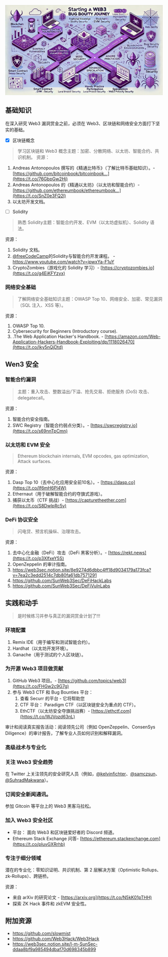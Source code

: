  ![](media/Pasted%20image%2020241005144430.png)  

## 基础知识
在深入研究 Web3 漏洞赏金之前，必须在 Web3、区块链和网络安全方面打下坚实的基础。 

- [x] 区块链概念
>学习区块链和 Web3 概念主题：加密、分散网络、以太坊、智能合约、共识机制。 
资源：
1. Andreas Antonopoulos 撰写的《精通比特币》（了解比特币基础知识）。- [https://github.com/bitcoinbook/bitcoinbook…](https://t.co/76GbpGw2Hj) 
2. Andreas Antonopoulos 的《精通以太坊》（以太坊和智能合约）- [https://github.com/ethereumbook/ethereumbook…](https://t.co/SnZ0e3FQ2l) 
3. 以太坊开发文档。 

- [ ] Solidity
>熟悉 Solidity主题：智能合约开发、EVM（以太坊虚拟机）、Solidity 语法。 

资源： 
1. Solidity 文档。
2. [@freeCodeCamp](https://x.com/freeCodeCamp)的Solidity与智能合约开发课程。 - https://www.youtube.com/watch?v=ipwxYa-F1uY
3. CryptoZombies（游戏化的 Solidity 学习）- [https://cryptozombies.io](https://t.co/g4EiKFYzyx) 

 ### 网络安全基础
>了解网络安全基础知识主题：OWASP Top 10、网络安全、加密、常见漏洞（SQL 注入、XSS 等）。

资源： 
1.  OWASP Top 10.
2. Cybersecurity for Beginners (Introductory course).
3. .The Web Application Hacker's Handbook. - [https://amazon.com/Web-Application-Hackers-Handbook-Exploiting/dp/1118026470](https://t.co/Iky5nQjDtd)



## Wen3 安全

### 智能合约漏洞
>主题：重入攻击、整数溢出/下溢、抢先交易、拒绝服务 (DoS) 攻击、delegatecall。

资源：
1. 智能合约安全指南。 
2. SWC Registry（智能合约弱点分类）。- [https://swcregistry.io](https://t.co/s69nnTpCmn)

### 以太坊和 EVM 安全

>Ethereum blockchain internals, EVM opcodes, gas optimization, Attack surfaces.


资源： 
1. Dasp Top 10（去中心化应用安全前10名）。- [https://dasp.co](https://t.co/If6mH6Pl4W) 
2. Ethernaut（用于破解智能合约的夺旗式游戏）。 
3. 捕获以太币（CTF 挑战）- [https://capturetheether.com](https://t.co/S8DwlpRc5v)

### DeFi 协议安全
>闪电贷、预言机操纵、治理攻击。

资源：
1. 去中心化金融（DeFi）攻击（DeFi 黑客分析）。- [https://rekt.news](https://t.co/p3XlfxeY5S) 
2. OpenZeppelin 的审计指南。
3. https://web3sec.notion.site/8e9274d6dbbc4ff18d9034179a173fca?v=7ea2c3edd2514c7db80fa61db7571291
4. https://github.com/SunWeb3Sec/DeFiHackLabs
5. https://github.com/SunWeb3Sec/DeFiVulnLabs

## 实践和动手

>是时候练习并参与真正的漏洞赏金计划了!!!

### 环境配置

1. Remix IDE（用于编写和测试智能合约）。
2. Hardhat（以太坊开发环境）。 
3. Ganache（用于测试的个人区块链）。

### 为开源 Web3 项目做贡献

1. GitHub Web3 项目。- [https://github.com/topics/web3](https://t.co/FHGw2c9G7g) 
2. 参与 Web3 CTF 和 Bug Bounties 平台： 
	1. 查看 Securr 的平台 - 它将帮助您 
	2. CTF 平台： Paradigm CTF（以区块链安全为重点的 CTF）。
	3. EthCTF（以太坊安全夺旗挑战赛）- [https://ethctf.com](https://t.co/WJVozd63nL)

审计和阅读真实报告活动：阅读领先公司（例如 OpenZeppelin、ConsenSys Diligence）的审计报告，了解专业人员如何识别和解释漏洞。

### 高级战术与专业化


### 关注 Web3 安全趋势


在 Twitter 上关注领先的安全研究人员（例如，[@kelvinfichter](https://x.com/kelvinfichter)、[@samczsun](https://x.com/samczsun)、[@SuhradMakwana](https://x.com/SuhradMakwana)）。 


### 订阅安全新闻通讯。 
参加 Gitcoin 等平台上的 Web3 黑客马拉松。 

### 加入 Web3 安全社区 

- 平台： 面向 Web3 和区块链爱好者的 Discord 频道。
- Ethereum Stack Exchange 问答- [https://ethereum.stackexchange.com](https://t.co/pIuvGXRrhb) 
 
 
 
 
### 专注于细分领域 
潜在的专业化：零知识证明、共识机制、第 2 层解决方案（Optimistic Rollups、zk-Rollups）、跨链桥。

资源： 
- 来自 arXiv 的研究论文 - [https://arxiv.org](https://t.co/N5kK01pTHH) 
- 探索 ZK Hack 事件和 zkEVM 安全性。



## 附加资源
- https://github.com/slowmist
- https://github.com/Web3Hack/Web3Hack
- https://web3sec.notion.site/I-m-SunSec-ddaa8bf9a985494dbaf70d698345b899